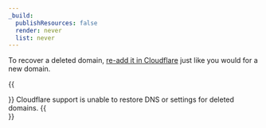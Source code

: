 ```yaml
---
_build:
  publishResources: false
  render: never
  list: never
---
```


To recover a deleted domain, [re-add it in Cloudflare](/fundamentals/setup/manage-domains/add-site/) just like you would for a new domain.

{{<Aside type="warning">}}
Cloudflare support is unable to restore DNS or settings for deleted domains.
{{</Aside>}}